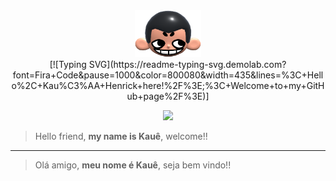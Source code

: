 <div align="center">
  <img height="75px" src="khicon.png" alt="logo">
</div>

<div align="center">
  [![Typing SVG](https://readme-typing-svg.demolab.com?font=Fira+Code&pause=1000&color=800080&width=435&lines=%3C+Hello%2C+Kau%C3%AA+Henrick+here!%2F%3E;%3C+Welcome+to+my+GitHub+page%2F%3E)]
</div>

<p align="center">
 <img src="https://skillicons.dev/icons?i=html,css,javascript,nodejs,git,ruby,rails"/>
</p>

> Hello friend, **my name is Kauê**, welcome!!

---

> Olá amigo, **meu nome é Kauê**, seja bem vindo!!
